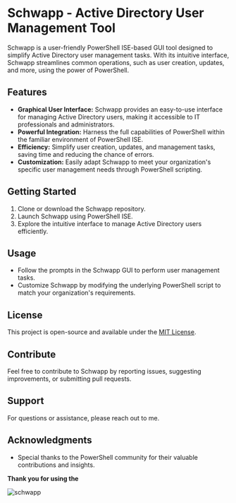 # Schwapp - Active Directory User Management Tool

Schwapp is a user-friendly PowerShell ISE-based GUI tool designed to simplify Active Directory user management tasks. With its intuitive interface, Schwapp streamlines common operations, such as user creation, updates, and more, using the power of PowerShell.

## Features

- **Graphical User Interface:** Schwapp provides an easy-to-use interface for managing Active Directory users, making it accessible to IT professionals and administrators.
- **Powerful Integration:** Harness the full capabilities of PowerShell within the familiar environment of PowerShell ISE.
- **Efficiency:** Simplify user creation, updates, and management tasks, saving time and reducing the chance of errors.
- **Customization:** Easily adapt Schwapp to meet your organization's specific user management needs through PowerShell scripting.

## Getting Started

1. Clone or download the Schwapp repository.
2. Launch Schwapp using PowerShell ISE.
3. Explore the intuitive interface to manage Active Directory users efficiently.

## Usage

- Follow the prompts in the Schwapp GUI to perform user management tasks.
- Customize Schwapp by modifying the underlying PowerShell script to match your organization's requirements.

## License

This project is open-source and available under the [MIT License](LICENSE).

## Contribute

Feel free to contribute to Schwapp by reporting issues, suggesting improvements, or submitting pull requests.

## Support

For questions or assistance, please reach out to me.

## Acknowledgments

- Special thanks to the PowerShell community for their valuable contributions and insights.


**Thank you for using the**
                                                                                          
![schwapp](https://github.com/Empilon/Schwapp/assets/82967390/141f72b5-4413-461d-8f2c-990083cea9a1)


